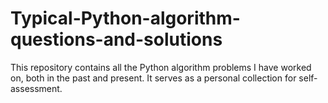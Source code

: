 # Typical-Python-algorithm-questions-and-solutions
This repository contains all the Python algorithm problems I have worked on, both in the past and present. It serves as a personal collection for self-assessment.
